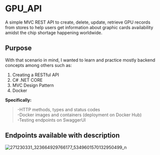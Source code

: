 # GPU_API
A simple MVC REST API to create, delete, update, retrieve GPU records from stores to help users get information about graphic cards availability amidst the chip shortage happening worldwide.
## Purpose
With that scenario in mind, I wanted to learn and practice mostly backend concepts among others such as:
1. Creating a RESTful API
2. C# .NET CORE
3. MVC Design Pattern
4. Docker

**Specifically:**
>-HTTP methods, types and status codes\
>-Docker images and containers (deployment on Docker Hub)\
>-Testing endpoints on SwaggerUI

## Endpoints available with description

![271230331_323664929766177_5349601570132950499_n](https://user-images.githubusercontent.com/62301839/148711105-1458bb66-176b-4cd6-b0e5-2e0ec382c7a1.png)
